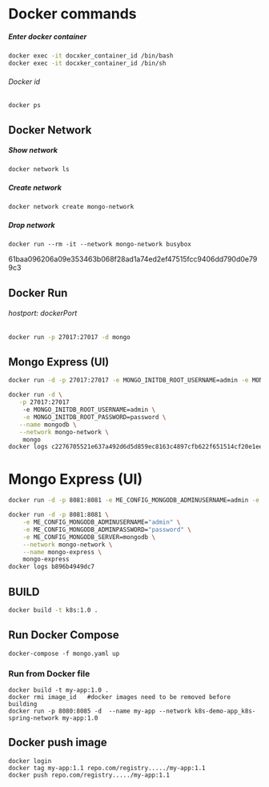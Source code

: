 # Docker commands

##### Enter docker container

```bash 
docker exec -it docxker_container_id /bin/bash
docker exec -it docxker_container_id /bin/sh
```

###### Docker id

```shell
docker ps
```

## Docker Network

##### Show network

```bash 
docker network ls
```

##### Create network

```bash 
docker network create mongo-network
```

##### Drop network

```shell
docker run --rm -it --network mongo-network busybox
```

61baa096206a09e353463b068f28ad1a74ed2ef47515fcc9406dd790d0e799c3

## Docker Run

###### hostport: dockerPort

```bash 
docker run -p 27017:27017 -d mongo
```

## Mongo Express (UI)

```bash 
docker run -d -p 27017:27017 -e MONGO_INITDB_ROOT_USERNAME=admin -e MONGO_INITDB_ROOT_PASSWORD=password --name mongodb --network mongo-network mongo
```

```bash 
docker run -d \
   -p 27017:27017
	-e MONGO_INITDB_ROOT_USERNAME=admin \
	-e MONGO_INITDB_ROOT_PASSWORD=password \
   --name mongodb \
   --network mongo-network \
 	mongo
docker logs c2276705521e637a492d6d5d859ec8163c4897cfb622f651514cf20e1ee23a8f
```

# Mongo Express (UI)

```bash 
docker run -d -p 8081:8081 -e ME_CONFIG_MONGODB_ADMINUSERNAME=admin -e ME_CONFIG_MONGODB_ADMINPASSWORD=password -e ME_CONFIG_MONGODB_SERVER=mongodb --network mongo-network --name mongo-express mongo-express
```

```bash 
docker run -d -p 8081:8081 \
    -e ME_CONFIG_MONGODB_ADMINUSERNAME="admin" \
    -e ME_CONFIG_MONGODB_ADMINPASSWORD="password" \
    -e ME_CONFIG_MONGODB_SERVER=mongodb \
    --network mongo-network \
    --name mongo-express \
    mongo-express
docker logs b896b4949dc7
```

## BUILD

```bash 
docker build -t k8s:1.0 .
```

## Run Docker Compose

```shell
docker-compose -f mongo.yaml up
```

### Run from Docker file

```shell
docker build -t my-app:1.0 .
docker rmi image_id   #docker images need to be removed before building
docker run -p 8080:8085 -d  --name my-app --network k8s-demo-app_k8s-spring-network my-app:1.0
```

## Docker push image

```shell
docker login
docker tag my-app:1.1 repo.com/registry...../my-app:1.1
docker push repo.com/registry...../my-app:1.1
```
